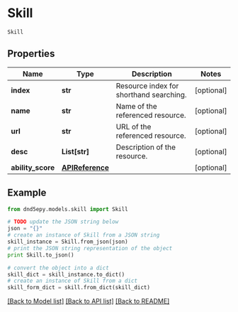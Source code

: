 # Skill

`Skill` 

## Properties
Name | Type | Description | Notes
------------ | ------------- | ------------- | -------------
**index** | **str** | Resource index for shorthand searching. | [optional] 
**name** | **str** | Name of the referenced resource. | [optional] 
**url** | **str** | URL of the referenced resource. | [optional] 
**desc** | **List[str]** | Description of the resource. | [optional] 
**ability_score** | [**APIReference**](APIReference.md) |  | [optional] 

## Example

```python
from dnd5epy.models.skill import Skill

# TODO update the JSON string below
json = "{}"
# create an instance of Skill from a JSON string
skill_instance = Skill.from_json(json)
# print the JSON string representation of the object
print Skill.to_json()

# convert the object into a dict
skill_dict = skill_instance.to_dict()
# create an instance of Skill from a dict
skill_form_dict = skill.from_dict(skill_dict)
```
[[Back to Model list]](../README.md#documentation-for-models) [[Back to API list]](../README.md#documentation-for-api-endpoints) [[Back to README]](../README.md)


